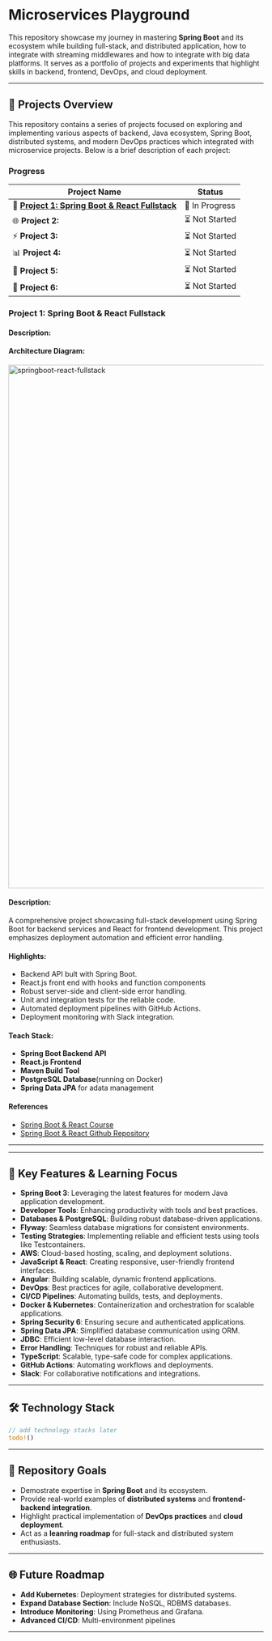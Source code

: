 # Microservices Playground 

This repository showcase my journey in mastering **Spring Boot** and its ecosystem while building full-stack, and distributed application, how to integrate with streaming middlewares and how to integrate with big data platforms. It serves as a portfolio of projects and experiments that highlight skills in backend, frontend, DevOps, and cloud deployment. 

---
## 📂 Projects Overview 

This repository contains a series of projects focused on exploring and implementing various aspects of backend, Java ecosystem, Spring Boot, distributed systems, and modern DevOps practices which integrated with microservice projects. 
Below is a brief description of each project: 

### Progress 
| Project Name                                                          | Status        |
| --------------------------------------------------------------------- | ------------- |
| 🚀 **[Project 1: Spring Boot & React Fullstack](./springboot-react-fullstack/)** | 🔄 In Progress |
| 🌐 **Project 2:**                                                      | ⏳ Not Started |
| ⚡ **Project 3:**                                                      | ⏳ Not Started |
| 📊 **Project 4:**                                                      | ⏳ Not Started |
| 🔄 **Project 5:**                                                      | ⏳ Not Started |
| 🔐 **Project 6:**                                                      | ⏳ Not Started |

### Project 1: Spring Boot & React Fullstack

#### Description:
#### Architecture Diagram: 

<img width="1035" alt="springboot-react-fullstack" src="https://github.com/user-attachments/assets/d0c6bfe6-9c99-4e54-bc35-80b258a4786a" />

#### Description:
A comprehensive project showcasing full-stack development using Spring Boot for backend services and React for frontend development. 
This project emphasizes deployment automation and efficient error handling. 

#### Highlights: 
- Backend API bult with Spring Boot. 
- React.js front end with hooks and function components 
- Robust server-side and client-side error handling. 
- Unit and integration tests for the reliable code. 
- Automated deployment pipelines with GitHub Actions. 
- Deployment monitoring with Slack integration. 

#### Teach Stack: 
- **Spring Boot Backend API**
- **React.js Frontend**
- **Maven Build Tool**
- **PostgreSQL Database**(running on Docker)
- **Spring Data JPA** for adata management

#### References 
- [Spring Boot & React Course](https://www.amigoscode.com/p/full-stack-spring-boot-react)
- [Spring Boot & React Github Repository](https://github.com/amigoscode/spring-boot-fullstack-professional)

--- 

---

## 🌟 Key Features & Learning Focus
- **Spring Boot 3**: Leveraging the latest features for modern Java application development.
- **Developer Tools**: Enhancing productivity with tools and best practices.
- **Databases & PostgreSQL**: Building robust database-driven applications.
- **Flyway**: Seamless database migrations for consistent environments.
- **Testing Strategies**: Implementing reliable and efficient tests using tools like Testcontainers.
- **AWS**: Cloud-based hosting, scaling, and deployment solutions.
- **JavaScript & React**: Creating responsive, user-friendly frontend interfaces.
- **Angular**: Building scalable, dynamic frontend applications.
- **DevOps**: Best practices for agile, collaborative development.
- **CI/CD Pipelines**: Automating builds, tests, and deployments.
- **Docker & Kubernetes**: Containerization and orchestration for scalable applications.
- **Spring Security 6**: Ensuring secure and authenticated applications.
- **Spring Data JPA**: Simplified database communication using ORM.
- **JDBC**: Efficient low-level database interaction.
- **Error Handling**: Techniques for robust and reliable APIs.
- **TypeScript**: Scalable, type-safe code for complex applications.
- **GitHub Actions**: Automating workflows and deployments.
- **Slack**: For collaborative notifications and integrations.
--- 

## 🛠️ Technology Stack
```rust 
// add technology stacks later 
todo!()
```

--- 

## 🧭 Repository Goals
- Demostrate expertise in **Spring Boot** and its ecosystem.
- Provide real-world examples of **distributed systems** and **frontend-backend integration**.
- Highlight practical implementation of **DevOps practices** and **cloud deployment**.
- Act as a **leanring roadmap** for full-stack and distributed system enthusiasts. 

--- 

## 🌐 Future Roadmap
- **Add Kubernetes**: Deployment strategies for distributed systems. 
- **Expand Database Section**: Include NoSQL, RDBMS databases.
- **Introduce Monitoring**: Using Prometheus and Grafana. 
- **Advanced CI/CD**: Multi-environment pipelines 

--- 
